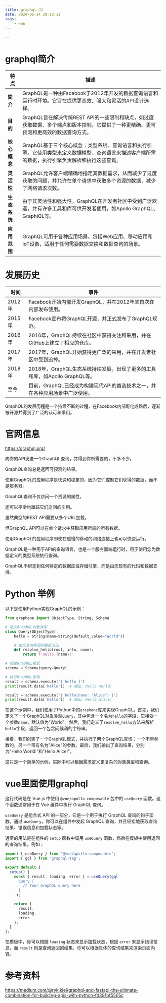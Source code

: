 ```yaml
---
title: graphql（1）
date: 2024-05-14 20:19:11
tags:
	- web
---
```


--

# graphql简介

| 特点         | 描述                                                         |
| ------------ | ------------------------------------------------------------ |
| **简介**     | GraphQL是一种由Facebook于2012年开发的数据查询语言和运行时环境。它旨在提供更高效、强大和灵活的API设计选择。 |
| **目的**     | GraphQL旨在解决传统REST API的一些限制和缺点，如过度获取数据、多个端点和版本控制。它提供了一种更精确、更可预测和更高效的数据查询方式。 |
| **核心概念** | GraphQL基于三个核心概念：类型系统、查询语言和执行引擎。它使用类型来定义数据模型，查询语言来描述客户端所需的数据，执行引擎负责解析和执行这些查询。 |
| **灵活性**   | GraphQL允许客户端精确地指定其数据需求，从而减少了过度获取的问题，并允许在单个请求中获取多个资源的数据，减少了网络请求次数。 |
| **生态系统** | 由于其灵活性和强大性，GraphQL在开发者社区中受到广泛欢迎，并有许多工具和库可供开发者使用，如Apollo GraphQL、GraphiQL等。 |
| **应用范围** | GraphQL可用于各种应用场景，包括Web应用、移动应用和IoT设备，适用于任何需要数据交换和数据查询的场景。 |



# 发展历史

| 时间   | 事件                                                         |
| ------ | ------------------------------------------------------------ |
| 2012年 | Facebook开始内部开发GraphQL，并在2012年底首次在内部发布使用。 |
| 2015年 | Facebook宣布将GraphQL开源，并正式发布了GraphQL规范。         |
| 2016年 | 2016年，GraphQL持续在社区中获得关注和采用，并在GitHub上建立了相应的仓库。 |
| 2017年 | 2017年，GraphQL开始获得更广泛的采用，并在开发者社区中受到追捧。 |
| 2018年 | 2018年，GraphQL生态系统持续发展，出现了更多的工具和库，如Apollo GraphQL等。 |
| 至今   | 目前，GraphQL已经成为构建现代API的首选技术之一，并在各种应用场景中广泛使用。 |

GraphQL的发展历程是一个持续不断的过程，在Facebook内部孵化成熟后，逐渐被开源并得到了广泛的认可和采用。

# 官网信息

https://graphql.org/

向你的API发送一个GraphQL查询，并得到你所需要的，不多不少。

GraphQL查询总是返回可预测的结果。

使用GraphQL的应用程序是快速和稳定的，因为它们控制它们获得的数据，而不是服务器。

GraphQL查询不仅访问一个资源的属性，

还可以平滑地跟踪它们之间的引用。

虽然典型的REST API需要从多个URL加载，

但GraphQL API可以在单个请求中获取应用所需的所有数据。

使用GraphQL的应用程序即使在缓慢的移动的网络连接上也可以快速运行。



GraphQL是一种用于API的查询语言，也是一个服务器端运行时，用于使用您为数据定义的类型系统执行查询。

GraphQL不绑定到任何特定的数据库或存储引擎，而是由您现有的代码和数据支持。



# Python 举例

以下是使用Python实现GraphQL的示例：

```python
from graphene import ObjectType, String, Schema

# 定义GraphQL对象类型
class Query(ObjectType):
    hello = String(name=String(default_value="World"))

    # 定义查询字段的解析方法
    def resolve_hello(root, info, name):
        return f'Hello {name}!'

# 创建GraphQL模式
schema = Schema(query=Query)

# 执行GraphQL查询
result = schema.execute('{ hello }')
print(result.data['hello'])  # 输出: Hello World!

result = schema.execute('{ hello(name: "Alice") }')
print(result.data['hello'])  # 输出: Hello Alice!
```

在这个示例中，我们使用了Python中的`graphene`库来实现GraphQL。首先，我们定义了一个GraphQL对象类型`Query`，其中包含一个名为`hello`的字段，它接受一个参数`name`，默认值为"World"。然后，我们定义了`resolve_hello`方法来解析`hello`字段，返回一个包含问候语的字符串。

接着，我们创建了一个GraphQL模式，并执行了两个GraphQL查询：一个不带参数的，另一个带有名为"Alice"的参数。最后，我们输出了查询结果，分别为"Hello World!"和"Hello Alice!"。

这只是一个简单的示例，实际中可以根据需求定义更复杂的对象类型和查询。

# vue里面使用graphql

这行代码是在 Vue.js 中使用 `@vue/apollo-composable` 包中的 `useQuery` 函数。这个函数通常用于在 Vue 组件中执行 GraphQL 查询。

`useQuery` 是组合式 API 的一部分，它是一个用于执行 GraphQL 查询的钩子函数。通过 `useQuery`，你可以在组件中发起 GraphQL 查询，并且轻松地获取查询结果、错误信息和加载状态等。

通常的用法是在组件的 `setup` 函数中调用 `useQuery` 函数，然后在模板中使用返回的查询结果。例如：

```javascript
import { useQuery } from '@vue/apollo-composable';
import { gql } from 'graphql-tag';

export default {
  setup() {
    const { result, loading, error } = useQuery(gql`
      query {
        // Your GraphQL query here
      }
    `);

    return {
      result,
      loading,
      error
    };
  }
};
```

在模板中，你可以根据 `loading` 状态来显示加载状态，根据 `error` 来显示错误信息，而 `result` 则是查询返回的结果，你可以根据具体的查询结果来渲染页面内容。

# 参考资料

https://medium.com/@ryk.kiel/graphql-and-fastapi-the-ultimate-combination-for-building-apis-with-python-f4391bf5505c
